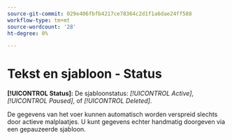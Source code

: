 ```yaml
---
source-git-commit: 029e406fbfb4217ce78364c2d1f1a6dae24ff588
workflow-type: tm+mt
source-wordcount: '28'
ht-degree: 0%

---
```

# Tekst en sjabloon - Status

**[!UICONTROL Status]:** De sjabloonstatus: *[!UICONTROL Active]*, *[!UICONTROL Paused]*, of *[!UICONTROL Deleted]*.

De gegevens van het voer kunnen automatisch worden verspreid slechts door actieve malplaatjes. U kunt gegevens echter handmatig doorgeven via een gepauzeerde sjabloon.
